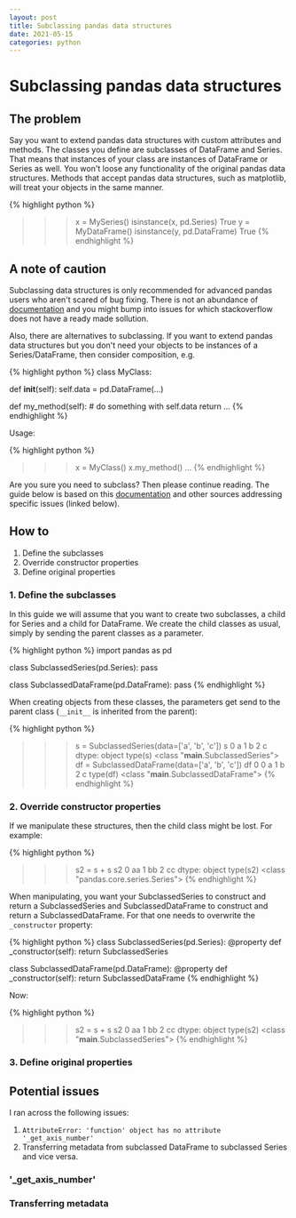 ```yaml
---
layout: post
title: Subclassing pandas data structures
date: 2021-05-15
categories: python
---
```


# Subclassing pandas data structures

## The problem

Say you want to extend pandas data structures with custom attributes and methods. The classes you define are subclasses of DataFrame and Series. That means that instances of your class are instances of DataFrame or Series as well. You won't loose any functionality of the original pandas data structures. Methods that accept pandas data structures, such as matplotlib, will treat your objects in the same manner.

{% highlight python %}
>>> x = MySeries()
>>> isinstance(x, pd.Series)
True
>>> y = MyDataFrame()
>>> isinstance(y, pd.DataFrame)
True
{% endhighlight %}


## A note of caution

Subclassing data structures is only recommended for advanced pandas users who aren't scared of bug fixing. There is not an abundance of [documentation](https://pandas.pydata.org/pandas-docs/stable/development/extending.html#subclassing-pandas-data-structures) and you might bump into issues for which stackoverflow does not have a ready made sollution.

Also, there are alternatives to subclassing. If you want to extend pandas data structures but you don't need your objects to be instances of a Series/DataFrame, then consider composition, e.g.

{% highlight python %}
class MyClass:

  def __init__(self):
    self.data = pd.DataFrame(...)

  def my_method(self):
    # do something with self.data
    return ...
{% endhighlight %}

Usage:

{% highlight python %}
>>> x = MyClass()
>>> x.my_method()
...
{% endhighlight %}

Are you sure you need to subclass? Then please continue reading. The guide below is based on this [documentation](https://pandas.pydata.org/pandas-docs/stable/development/extending.html#subclassing-pandas-data-structures) and other sources addressing specific issues (linked below).

## How to

1. Define the subclasses
2. Override constructor properties
3. Define original properties

### 1. Define the subclasses

In this guide we will assume that you want to create two subclasses, a child for Series and a child for DataFrame. We create the child classes as usual, simply by sending the parent classes as a parameter.

{% highlight python %}
import pandas as pd


class SubclassedSeries(pd.Series):
    pass


class SubclassedDataFrame(pd.DataFrame):
    pass
{% endhighlight %}

When creating objects from these classes, the parameters get send to the parent class (`__init__` is inherited from the parent):

{% highlight python %}
>>> s = SubclassedSeries(data=['a', 'b', 'c'])
>>> s
0    a
1    b
2    c
dtype: object
>>> type(s)
<class "__main__.SubclassedSeries">
>>> df = SubclassedDataFrame(data=['a', 'b', 'c'])
>>> df
   0
0  a
1  b
2  c
>>> type(df)
<class "__main__.SubclassedDataFrame">
{% endhighlight %}

### 2. Override constructor properties

If we manipulate these structures, then the child class might be lost. For example:

{% highlight python %}
>>> s2 = s + s
>>> s2
0    aa
1    bb
2    cc
dtype: object
>>> type(s2)
<class "pandas.core.series.Series">
{% endhighlight %}

When manipulating, you want your SubclassedSeries to construct and return a SubclassedSeries and SubclassedDataFrame to construct and return a SubclassedDataFrame. For that one needs to overwrite the `_constructor` property:

{% highlight python %}
class SubclassedSeries(pd.Series):
    @property
    def _constructor(self):
        return SubclassedSeries

class SubclassedDataFrame(pd.DataFrame):
    @property
    def _constructor(self):
        return SubclassedDataFrame
{% endhighlight %}

Now:

{% highlight python %}
>>> s2 = s + s
>>> s2
0    aa
1    bb
2    cc
dtype: object
>>> type(s2)
<class "__main__.SubclassedSeries">
{% endhighlight %}

### 3. Define original properties

## Potential issues

I ran across the following issues:
1. `AttributeError: 'function' object has no attribute '_get_axis_number'`
2. Transferring metadata from subclassed DataFrame to subclassed Series and vice versa.

###  '_get_axis_number'

### Transferring metadata
